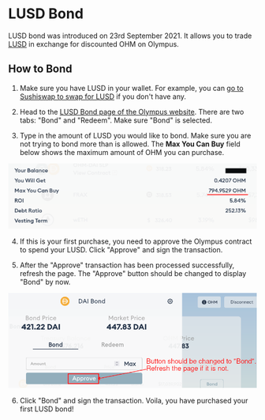 # LUSD Bond

LUSD bond was introduced on 23rd September 2021. It allows you to trade [LUSD](https://www.coingecko.com/en/coins/liquity-usd) in exchange for discounted OHM on Olympus.

## How to Bond

1. Make sure you have LUSD in your wallet. For example, you can [go to Sushiswap to swap for LUSD](https://app.sushi.com/swap?inputCurrency=0x5f98805a4e8be255a32880fdec7f6728c6568ba0&outputCurrency=ETH) if you don't have any.

2. Head to the [LUSD Bond page of the Olympus website](https://app.olympusdao.finance/#/bonds/lusd). There are two tabs: "Bond" and "Redeem". Make sure "Bond" is selected.

3. Type in the amount of LUSD you would like to bond. Make sure you are not trying to bond more than is allowed. The **Max You Can Buy** field below shows the maximum amount of OHM you can purchase.

![You can only purchase up to a certain amount of OHM](../../.gitbook/assets/max_you_can_buy.png)

4. If this is your first purchase, you need to approve the Olympus contract to spend your LUSD. Click "Approve" and sign the transaction.

5. After the "Approve" transaction has been processed successfully, refresh the page. The "Approve" button should be changed to display "Bond" by now.

![Refresh the page after the token approval process](../../.gitbook/assets/bond_dai_refresh%20%281%29.png)

6. Click "Bond" and sign the transaction. Voila, you have purchased your first LUSD bond!

